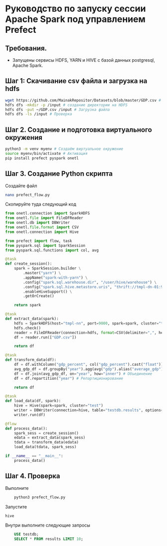 # Руководство по запуску сессии Apache Spark под управлением Prefect
## Требования.
- Запущены сервисы HDFS, YARN и HIVE с базой данных postgresql, Apache Spark.

## Шаг 1: Скачивание csv файла и загрузка на hdfs 
```bash
wget https://github.com/MainakRepositor/Datasets/blob/master/GDP.csv # скачивание csv файла содержащего данные по ввп
hdfs dfs -mkdir -p /input # создание директории на HDFS
hdfs dfs -put ~/GDP.csv /input # Загрузка файла
hdfs dfs -ls /input # Проверка
```
## Шаг 2. Создание и подготовка виртуального окружения
```bash
python3 -m venv myenv # Создаём виртуальное окружение
source myenv/bin/activate # Активация
pip install prefect pyspark onetl
```
## Шаг 3. Создание Python скрипта
Создайте файл
```bash
nano prefect_flow.py
```

Скопируйте туда следующий код
```python
from onetl.connection import SparkHDFS
from onetl.file import FileDFReader
from onetl.db import DBWriter
from onetl.file.format import CSV
from onetl.connection import Hive

from prefect import flow, task
from pyspark.sql import SparkSession
from pyspark.sql.functions import col, avg

@task
def create_session():
    spark = SparkSession.builder \
        .master("yarn") \
        .appName("spark-with-yarn") \
        .config("spark.sql.warehouse.dir", "/user/hive/warehouse") \
        .config("spark.sql.hive.metastore.uris", "thrift://tmpl-dn-01:9083") \
        .enableHiveSupport() \
        .getOrCreate()

    return spark

@task
def extract_data(spark):
    hdfs = SparkHDFS(host="tmpl-nn", port=9000, spark=spark, cluster="test")
    hdfs.check()
    reader = FileDFReader(connection=hdfs, format=CSV(delimiter=",", header=True), source_path="/input")
    df = reader.run(["GDP.csv"])

    return df

@task
def transform_data(df):
    df = df.withColumn("gdp_percent", col("gdp_percent").cast("float")) # Меняем тип данных для колонки
    avg_gdp_df = df.groupBy("year").agg(avg("gdp").alias("average_gdp")) # Считаем среднее ввп / год
    df = df.join(avg_gdp_df, on="year", how="inner") # Объединение
    df = df.repartition("year") # Репартиционирование

    return df

@task
def load_data(df, spark):
    hive = Hive(spark=spark, cluster="test")
    writer = DBWriter(connection=hive, table="testdb.results", options={"if_exists": "replace_entire_table", "partitionBy": "year"})
    writer.run(df)

@flow
def process_data():
    spark_sess = create_session()
    edata = extract_data(spark_sess)
    tdata = transform_data(edata)
    load_data(tdata, spark_sess)

if __name__ == "__main__":
    process_data()

```
## Шаг 4. Проверка
Выполните
```bash
    python3 prefect_flow.py
```

Запустите
```bash
hive
```

Внутри выполните следующие запросы
```sql
    USE testdb;
    SELECT * FROM results LIMIT 10;
```
